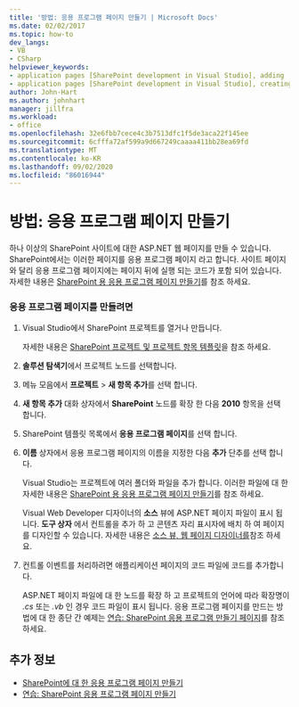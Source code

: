 ```yaml
---
title: '방법: 응용 프로그램 페이지 만들기 | Microsoft Docs'
ms.date: 02/02/2017
ms.topic: how-to
dev_langs:
- VB
- CSharp
helpviewer_keywords:
- application pages [SharePoint development in Visual Studio], adding
- application pages [SharePoint development in Visual Studio], creating
author: John-Hart
ms.author: johnhart
manager: jillfra
ms.workload:
- office
ms.openlocfilehash: 32e6fbb7cece4c3b7513dfc1f5de3aca22f145ee
ms.sourcegitcommit: 6cfffa72af599a9d667249caaaa411bb28ea69fd
ms.translationtype: MT
ms.contentlocale: ko-KR
ms.lasthandoff: 09/02/2020
ms.locfileid: "86016944"
---
```

# <a name="how-to-create-an-application-page"></a>방법: 응용 프로그램 페이지 만들기
  하나 이상의 SharePoint 사이트에 대한 ASP.NET 웹 페이지를 만들 수 있습니다. SharePoint에서는 이러한 페이지를 응용 프로그램 페이지 라고 합니다. 사이트 페이지와 달리 응용 프로그램 페이지에는 페이지 뒤에 실행 되는 코드가 포함 되어 있습니다. 자세한 내용은 [SharePoint 용 응용 프로그램 페이지 만들기](../sharepoint/creating-application-pages-for-sharepoint.md)를 참조 하세요.

### <a name="to-create-an-application-page"></a>응용 프로그램 페이지를 만들려면

1. Visual Studio에서 SharePoint 프로젝트를 열거나 만듭니다.

     자세한 내용은 [SharePoint 프로젝트 및 프로젝트 항목 템플릿](../sharepoint/sharepoint-project-and-project-item-templates.md)을 참조 하세요.

2. **솔루션 탐색기**에서 프로젝트 노드를 선택합니다.

3. 메뉴 모음에서 **프로젝트**  >  **새 항목 추가**를 선택 합니다.

4. **새 항목 추가** 대화 상자에서 **SharePoint** 노드를 확장 한 다음 **2010** 항목을 선택 합니다.

5. SharePoint 템플릿 목록에서 **응용 프로그램 페이지**를 선택 합니다.

6. **이름** 상자에서 응용 프로그램 페이지의 이름을 지정한 다음 **추가** 단추를 선택 합니다.

     Visual Studio는 프로젝트에 여러 폴더와 파일을 추가 합니다. 이러한 파일에 대 한 자세한 내용은 [SharePoint 용 응용 프로그램 페이지 만들기](../sharepoint/creating-application-pages-for-sharepoint.md)를 참조 하세요.

     Visual Web Developer 디자이너의 **소스** 뷰에 ASP.NET 페이지 파일이 표시 됩니다. **도구 상자** 에서 컨트롤을 추가 하 고 콘텐츠 자리 표시자에 배치 하 여 페이지를 디자인할 수 있습니다. 자세한 내용은 [소스 뷰, 웹 페이지 디자이너를](/previous-versions/aspnet/ms178154\(v\=vs.100\))참조 하세요.

7. 컨트롤 이벤트를 처리하려면 애플리케이션 페이지의 코드 파일에 코드를 추가합니다.

     ASP.NET 페이지 파일에 대 한 노드를 확장 하 고 프로젝트의 언어에 따라 확장명이 *.cs* 또는 *.vb* 인 경우 코드 파일이 표시 됩니다. 응용 프로그램 페이지를 만드는 방법에 대 한 종단 간 예제는 [연습: SharePoint 응용 프로그램 만들기 페이지](../sharepoint/walkthrough-creating-a-sharepoint-application-page.md)를 참조 하세요.

## <a name="see-also"></a>추가 정보
- [SharePoint에 대 한 응용 프로그램 페이지 만들기](../sharepoint/creating-application-pages-for-sharepoint.md)
- [연습: SharePoint 응용 프로그램 페이지 만들기](../sharepoint/walkthrough-creating-a-sharepoint-application-page.md)
